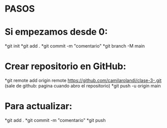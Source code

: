 # PASOS
# Si empezamos desde 0:

  *git init
  *git add . 
  *git commit -m "comentario"
  *git branch -M main

# Crear repositorio en GitHub:
  *git remote add origin remote https://github.com/camilarolandi/clase-3-.git (sale de github: pagina cuando abro el repositorio)
  *git push -u origin main

# Para actualizar:
  *git add . 
  *git commit -m "comentario"
  *git push